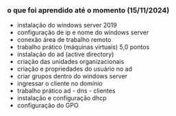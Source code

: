 ### o que foi aprendido até o momento (15/11/2024)

- instalação do windows server 2019  
- configuração de ip e nome do windows server  
- conexão área de trabalho remoto  
- trabalho prático (máquinas virtuais) 5,0 pontos  
- instalação do ad (active directory)  
- criação das unidades organizacionais  
- criação e propriedades do usuário no ad  
- criar grupos dentro do windows server  
- ingressar o cliente no domínio  
- trabalho prático ad - dns - clientes  
- instalação e configuração dhcp
- configuração do GPO
